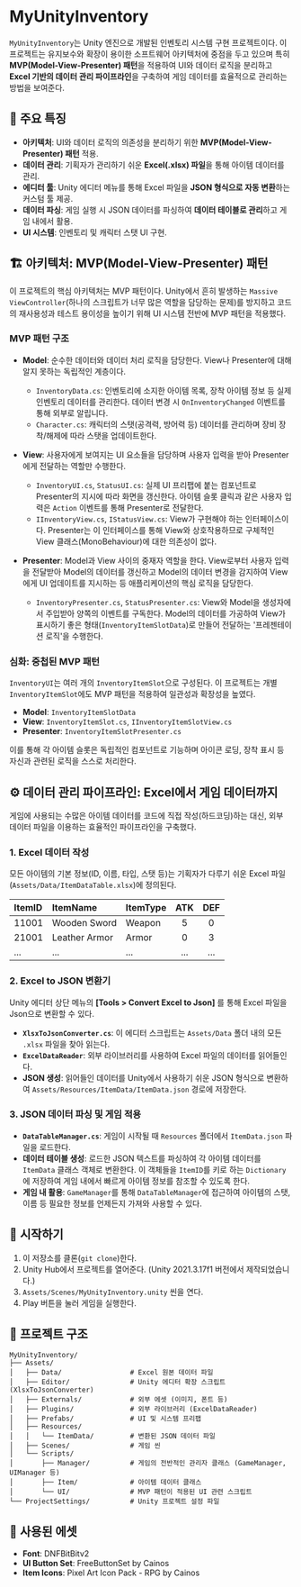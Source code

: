 # MyUnityInventory

`MyUnityInventory`는 Unity 엔진으로 개발된 인벤토리 시스템 구현 프로젝트이다. 이 프로젝트는 유지보수와 확장이 용이한 소프트웨어 아키텍처에 중점을 두고 있으며 특히 **MVP(Model-View-Presenter) 패턴**을 적용하여 UI와 데이터 로직을 분리하고 **Excel 기반의 데이터 관리 파이프라인**을 구축하여 게임 데이터를 효율적으로 관리하는 방법을 보여준다.

## 🌟 주요 특징

* **아키텍처**: UI와 데이터 로직의 의존성을 분리하기 위한 **MVP(Model-View-Presenter) 패턴** 적용.
* **데이터 관리**: 기획자가 관리하기 쉬운 **Excel(.xlsx) 파일**을 통해 아이템 데이터를 관리.
* **에디터 툴**: Unity 에디터 메뉴를 통해 Excel 파일을 **JSON 형식으로 자동 변환**하는 커스텀 툴 제공.
* **데이터 파싱**: 게임 실행 시 JSON 데이터를 파싱하여 **데이터 테이블로 관리**하고 게임 내에서 활용.
* **UI 시스템**: 인벤토리 및 캐릭터 스탯 UI 구현.

## 🏗️ 아키텍처: MVP(Model-View-Presenter) 패턴

이 프로젝트의 핵심 아키텍처는 MVP 패턴이다. Unity에서 흔히 발생하는 `Massive ViewController`(하나의 스크립트가 너무 많은 역할을 담당하는 문제)를 방지하고 코드의 재사용성과 테스트 용이성을 높이기 위해 UI 시스템 전반에 MVP 패턴을 적용했다.

### MVP 패턴 구조

* **Model**: 순수한 데이터와 데이터 처리 로직을 담당한다. View나 Presenter에 대해 알지 못하는 독립적인 계층이다.
    * `InventoryData.cs`: 인벤토리에 소지한 아이템 목록, 장착 아이템 정보 등 실제 인벤토리 데이터를 관리한다. 데이터 변경 시 `OnInventoryChanged` 이벤트를 통해 외부로 알립니다.
    * `Character.cs`: 캐릭터의 스탯(공격력, 방어력 등) 데이터를 관리하며 장비 장착/해제에 따라 스탯을 업데이트한다.

* **View**: 사용자에게 보여지는 UI 요소들을 담당하며 사용자 입력을 받아 Presenter에게 전달하는 역할만 수행한다.
    * `InventoryUI.cs`, `StatusUI.cs`: 실제 UI 프리팹에 붙는 컴포넌트로 Presenter의 지시에 따라 화면을 갱신한다. 아이템 슬롯 클릭과 같은 사용자 입력은 `Action` 이벤트를 통해 Presenter로 전달한다.
    * `IInventoryView.cs`, `IStatusView.cs`: View가 구현해야 하는 인터페이스이다. Presenter는 이 인터페이스를 통해 View와 상호작용하므로 구체적인 View 클래스(MonoBehaviour)에 대한 의존성이 없다.

* **Presenter**: Model과 View 사이의 중재자 역할을 한다. View로부터 사용자 입력을 전달받아 Model의 데이터를 갱신하고 Model의 데이터 변경을 감지하여 View에게 UI 업데이트를 지시하는 등 애플리케이션의 핵심 로직을 담당한다.
    * `InventoryPresenter.cs`, `StatusPresenter.cs`: View와 Model을 생성자에서 주입받아 양쪽의 이벤트를 구독한다. Model의 데이터를 가공하여 View가 표시하기 좋은 형태(`InventoryItemSlotData`)로 만들어 전달하는 '프레젠테이션 로직'을 수행한다.

### 심화: 중첩된 MVP 패턴

`InventoryUI`는 여러 개의 `InventoryItemSlot`으로 구성된다. 이 프로젝트는 개별 `InventoryItemSlot`에도 MVP 패턴을 적용하여 일관성과 확장성을 높였다.

* **Model**: `InventoryItemSlotData`
* **View**: `InventoryItemSlot.cs`, `IInventoryItemSlotView.cs`
* **Presenter**: `InventoryItemSlotPresenter.cs`

이를 통해 각 아이템 슬롯은 독립적인 컴포넌트로 기능하며 아이콘 로딩, 장착 표시 등 자신과 관련된 로직을 스스로 처리한다.

## ⚙️ 데이터 관리 파이프라인: Excel에서 게임 데이터까지

게임에 사용되는 수많은 아이템 데이터를 코드에 직접 작성(하드코딩)하는 대신, 외부 데이터 파일을 이용하는 효율적인 파이프라인을 구축했다.

### 1. Excel 데이터 작성

모든 아이템의 기본 정보(ID, 이름, 타입, 스탯 등)는 기획자가 다루기 쉬운 Excel 파일(`Assets/Data/ItemDataTable.xlsx`)에 정의된다.

| ItemID | ItemName      | ItemType | ATK | DEF |
| :----- | :------------ | :------- | :-: | :-: |
| 11001  | Wooden Sword  | Weapon   |  5  |  0  |
| 21001  | Leather Armor | Armor    |  0  |  3  |
| ...    | ...           | ...      | ... | ... |

### 2. Excel to JSON 변환기

Unity 에디터 상단 메뉴의 **[Tools > Convert Excel to Json]** 를 통해 Excel 파일을 Json으로 변환할 수 있다.

* **`XlsxToJsonConverter.cs`**: 이 에디터 스크립트는 `Assets/Data` 폴더 내의 모든 `.xlsx` 파일을 찾아 읽는다.
* **`ExcelDataReader`**: 외부 라이브러리를 사용하여 Excel 파일의 데이터를 읽어들인다.
* **JSON 생성**: 읽어들인 데이터를 Unity에서 사용하기 쉬운 JSON 형식으로 변환하여 `Assets/Resources/ItemData/ItemData.json` 경로에 저장한다.

### 3. JSON 데이터 파싱 및 게임 적용

* **`DataTableManager.cs`**: 게임이 시작될 때 `Resources` 폴더에서 `ItemData.json` 파일을 로드한다.
* **데이터 테이블 생성**: 로드한 JSON 텍스트를 파싱하여 각 아이템 데이터를 `ItemData` 클래스 객체로 변환한다. 이 객체들을 `ItemID`를 키로 하는 `Dictionary`에 저장하여 게임 내에서 빠르게 아이템 정보를 참조할 수 있도록 한다.
* **게임 내 활용**: `GameManager`를 통해 `DataTableManager`에 접근하여 아이템의 스탯, 이름 등 필요한 정보를 언제든지 가져와 사용할 수 있다.

## 🚀 시작하기

1.  이 저장소를 클론(`git clone`)한다.
2.  Unity Hub에서 프로젝트를 열어준다. (Unity 2021.3.17f1 버전에서 제작되었습니다.)
3.  `Assets/Scenes/MyUnityInventory.unity` 씬을 연다.
4.  Play 버튼을 눌러 게임을 실행한다.

## 📂 프로젝트 구조
```
MyUnityInventory/
├── Assets/
│   ├── Data/                 # Excel 원본 데이터 파일
│   ├── Editor/               # Unity 에디터 확장 스크립트 (XlsxToJsonConverter)
│   ├── Externals/            # 외부 에셋 (이미지, 폰트 등)
│   ├── Plugins/              # 외부 라이브러리 (ExcelDataReader)
│   ├── Prefabs/              # UI 및 시스템 프리팹
│   ├── Resources/
│   │   └── ItemData/         # 변환된 JSON 데이터 파일
│   ├── Scenes/               # 게임 씬
│   └── Scripts/
│       ├── Manager/          # 게임의 전반적인 관리자 클래스 (GameManager, UIManager 등)
│       ├── Item/             # 아이템 데이터 클래스
│       └── UI/               # MVP 패턴이 적용된 UI 관련 스크립트
└── ProjectSettings/          # Unity 프로젝트 설정 파일
```

## 📜 사용된 에셋

* **Font**: DNFBitBitv2
* **UI Button Set**: FreeButtonSet by Cainos
* **Item Icons**: Pixel Art Icon Pack - RPG by Cainos